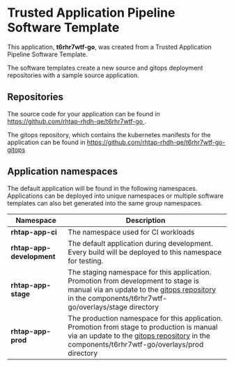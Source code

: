# Trusted Application Pipeline Software Template

This application, **t6rhr7wtf-go**, was created from a Trusted Application Pipeline Software Template.

The software templates create a new source and gitops deployment repositories with a sample source application. 

## Repositories

The source code for your application can be found in [https://github.com/rhtap-rhdh-qe/t6rhr7wtf-go ](https://github.com/rhtap-rhdh-qe/t6rhr7wtf-go ).
 
The gitops repository, which contains the kubernetes manifests for the application can be found in 
[https://github.com/rhtap-rhdh-qe/t6rhr7wtf-go-gitops ](https://github.com/rhtap-rhdh-qe/t6rhr7wtf-go-gitops ) 

## Application namespaces 

The default application will be found in the following namespaces. Applications can be deployed into unique namespaces or multiple software templates can also bet generated into the same group namespaces.  

|  Namespace   |  Description   |  
| -------- | -------- |
| **rhtap-app-ci** | The namespace used for CI workloads |
| **rhtap-app-development** | The default application during development. Every build will be deployed to this namespace for testing. |
| **rhtap-app-stage** | The staging namespace for this application. Promotion from development to stage is manual via an update to the [gitops repository](https://github.com/rhtap-rhdh-qe/t6rhr7wtf-go-gitops ) in the components/t6rhr7wtf-go/overlays/stage directory |
| **rhtap-app-prod** | The production namespace for this application. Promotion from stage to production is manual via an update to the [gitops repository](https://github.com/rhtap-rhdh-qe/t6rhr7wtf-go-gitops ) in the components/t6rhr7wtf-go/overlays/prod directory |